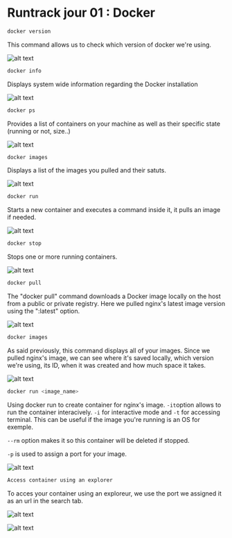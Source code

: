 # Runtrack jour 01 : Docker

```sh
docker version
```
This command allows us to check which version of docker we're using.


![alt text](<images_docker/Capture d'écran 2025-02-11 100408.png>)


```sh
docker info
```
Displays system wide information regarding the Docker installation 

![alt text](<images_docker/Capture d'écran 2025-02-11 100850.png>)

```sh
docker ps
```
Provides a list of containers on your machine as well as their specific state (running or not, size..)

![alt text](<images_docker/Capture d'écran 2025-02-11 101642.png>)

```sh
docker images
```
Displays a list of the images you pulled and their satuts.

![alt text](<images_docker/Capture d'écran 2025-02-11 102225.png>)

```sh
docker run
```

Starts a new container and executes a command inside it, it pulls an image if needed. 

![alt text](<images_docker/Capture d'écran 2025-02-11 102523.png>)

```sh
docker stop
```
Stops one or more running containers.

![alt text](<images_docker/Capture d'écran 2025-02-11 103429.png>)

```sh
docker pull
```
The "docker pull" command downloads a Docker image locally on the host from a public or private registry. Here we pulled nginx's latest image version using the ":latest" option.

![alt text](<images_docker/Capture d'écran 2025-02-11 105748.png>)

```sh
docker images
```
As said previously, this command displays all of your images. Since we pulled nginx's image, we can see where it's saved locally, which version we're using, its ID, when it was created and how much space it takes. 

![alt text](<images_docker/Capture d'écran 2025-02-11 105955.png>)

```sh
docker run <image_name>
```

Using docker run to create container for nginx's image. `-it`option allows to run the container interacively. `-i` for interactive mode and `-t` for accessing terminal. This can be useful if the image you're running is an OS for exemple.

  ```--rm``` option makes it so this container will be deleted if stopped. 

  `-p` is used to assign a port for your image.

![alt text](<images_docker/Capture d'écran 2025-02-11 110716.png>)

```sh
Access container using an explorer
``` 
To acces your container using an exploreur, we use the port we assigned it as an url in the search tab.

![alt text](<images_docker/Capture d'écran 2025-02-11 114853.png>)

![alt text](<images_docker/Capture d'écran 2025-02-11 114619.png>)